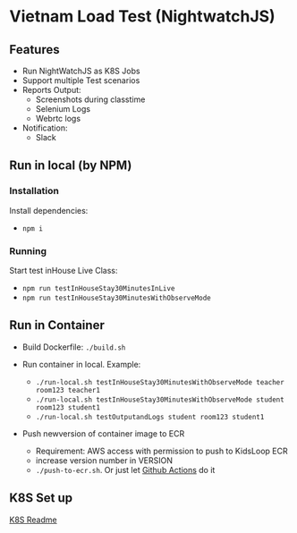 # Vietnam Load Test (NightwatchJS)

## Features

- Run NightWatchJS as K8S Jobs
- Support multiple Test scenarios
- Reports Output:
  - Screenshots during classtime
  - Selenium Logs
  - Webrtc logs
- Notification:
  - Slack

## Run in local (by NPM)

### Installation

Install dependencies:

- `npm i`

### Running

Start test inHouse Live Class:

- `npm run testInHouseStay30MinutesInLive`
- `npm run testInHouseStay30MinutesWithObserveMode`

## Run in Container

- Build Dockerfile: `./build.sh`

- Run container in local. Example: 
  - `./run-local.sh testInHouseStay30MinutesWithObserveMode teacher room123 teacher1`
  - `./run-local.sh testInHouseStay30MinutesWithObserveMode student room123 student1`
  - `./run-local.sh testOutputandLogs student room123 student1`

- Push newversion of container image to ECR
  - Requirement: AWS access with permission to push to KidsLoop ECR
  - increase version number in VERSION
  - `./push-to-ecr.sh`. Or just let [Github Actions](.github/workflows/branch-main.yml) do it

## K8S Set up

[K8S Readme](k8s/)
